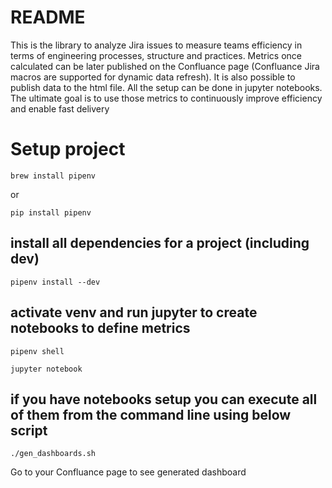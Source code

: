﻿README
======

This is the library to analyze Jira issues to measure teams efficiency in terms of engineering processes, structure and practices. Metrics once calculated can be later published on the Confluance page (Confluance Jira macros are supported for dynamic data refresh). It is also possible to publish data to the html file. All the setup can be done in jupyter notebooks.
The ultimate goal is to use those metrics to continuously improve efficiency and enable fast delivery

# Setup project

`brew install pipenv`

or

`pip install pipenv`

## install all dependencies for a project (including dev)

`pipenv install --dev`


## activate venv and run jupyter to create notebooks to define metrics

`pipenv shell`

`jupyter notebook`


## if you have notebooks setup you can execute all of them from the command line using below script

`./gen_dashboards.sh`

Go to your Confluance page to see generated dashboard


